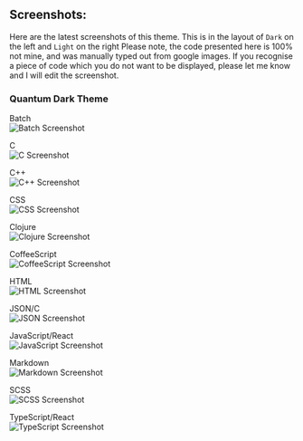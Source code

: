 ## Screenshots:

Here are the latest screenshots of this theme. This is in the layout of `Dark` on the left and `Light` on the right
Please note, the code presented here is 100% not mine, and was manually typed out from google images. If you recognise a piece of code which you do not want to be displayed, please let me know and I will edit the screenshot.

### Quantum Dark Theme

Batch\
![Batch Screenshot](https://github.com/beastdestroyer/vscode-firefox-quantum-themes/blob/master/screenshots/bat.png)

C\
![C Screenshot](https://github.com/beastdestroyer/vscode-firefox-quantum-themes/blob/master/screenshots/c.png)


C++\
![C++ Screenshot](https://github.com/beastdestroyer/vscode-firefox-quantum-themes/blob/master/screenshots/cpp.png)

CSS\
![CSS Screenshot](https://github.com/beastdestroyer/vscode-firefox-quantum-themes/blob/master/screenshots/css.png)

Clojure\
![Clojure Screenshot](https://github.com/beastdestroyer/vscode-firefox-quantum-themes/blob/master/screenshots/clojure.png)

CoffeeScript\
![CoffeeScript Screenshot](https://github.com/beastdestroyer/vscode-firefox-quantum-themes/blob/master/screenshots/coffee.png)

HTML\
![HTML Screenshot](https://github.com/beastdestroyer/vscode-firefox-quantum-themes/blob/master/screenshots/html.png)


JSON/C\
![JSON Screenshot](https://github.com/beastdestroyer/vscode-firefox-quantum-themes/blob/master/screenshots/json.png)


JavaScript/React\
![JavaScript Screenshot](https://github.com/beastdestroyer/vscode-firefox-quantum-themes/blob/master/screenshots/js.png)

Markdown\
![Markdown Screenshot](https://github.com/beastdestroyer/vscode-firefox-quantum-themes/blob/master/screenshots/md.png)

SCSS\
![SCSS Screenshot](https://github.com/beastdestroyer/vscode-firefox-quantum-themes/blob/master/screenshots/scss.png)

TypeScript/React\
![TypeScript Screenshot](https://github.com/beastdestroyer/vscode-firefox-quantum-themes/blob/master/screenshots/ts.png)
